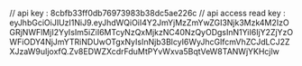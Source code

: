 // api key : 8cbfb33ff0db76973983b38dc5ae226c
// api access read key : eyJhbGciOiJIUzI1NiJ9.eyJhdWQiOiI4Y2JmYjMzZmYwZGI3Njk3Mzk4M2IzOGRjNWFlMjI2YyIsIm5iZiI6MTcyNzQxMjkzNC40NzQyODgsInN1YiI6IjY2ZjYzOWFiODY4NjJmYTRiNDUwOTgxNyIsInNjb3BlcyI6WyJhcGlfcmVhZCJdLCJ2ZXJzaW9uIjoxfQ.Zv8EDWZXcdrFduMtPYvWxva5BqtVeW8TANWjYKHcjlw
